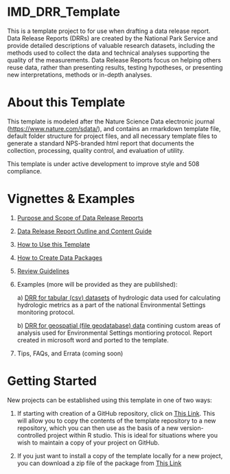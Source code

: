 # IMD_DRR_Template
This is a template project to for use when drafting a data release report. Data Release Reports (DRRs) are created by the National Park Service and provide detailed descriptions of valuable research datasets, including the methods used to collect the data and technical analyses supporting the quality of the measurements. Data Release Reports focus on helping others reuse data, rather than presenting results, testing hypotheses, or presenting new interpretations, methods or in-depth analyses. 

# About this Template
This template is modeled after the Nature Science Data electronic journal (https://www.nature.com/sdata/), and contains an rmarkdown
template file, default folder structure for project files, and all necessary template files to generate a standard NPS-branded html 
report that documents the collection, processing, quality control, and evaluation of utility. 

This template is under active development to improve style and 508 compliance.

# Vignettes & Examples
1. [Purpose and Scope of Data Release Reports](https://htmlpreview.github.io/?https://github.com/nationalparkservice/IMD_DRR_Template/blob/master/vignettes/PurposeAndScope.html)

2. [Data Release Report Outline and Content Guide](https://htmlpreview.github.io/?https://github.com/nationalparkservice/IMD_DRR_Template/blob/master/DRR_Template.html)

3. [How to Use this Template](https://htmlpreview.github.io/?https://github.com/nationalparkservice/IMD_DRR_Template/blob/master/vignettes/HowToUseThisTemplate.html)

4. [How to Create Data Packages](https://htmlpreview.github.io/?https://github.com/nationalparkservice/IMD_DRR_Template/blob/master/vignettes/CreatingDataPackages.html)

5. [Review Guidelines](https://htmlpreview.github.io/?https://github.com/nationalparkservice/IMD_DRR_Template/blob/master/vignettes/DataReview.html)

6. Examples (more will be provided as they are publilshed):

    a) [DRR for tabular (csv) datasets](https://htmlpreview.github.io/?https://github.com/nationalparkservice/IMD_DRR_Template/blob/master/vignettes/DRAFT_2019_Report_NationalMeanDailyFlowsDataSummary.html) of hydrologic data used for calculating hydrologic metrics as a part of the national Environmental Settings monitoring protocol. 
    
    b) [DRR for geospatial (file geodatabase) data](https://htmlpreview.github.io/?https://github.com/nationalparkservice/IMD_DRR_Template/blob/master/vignettes/NPS-NRSS-DRR-2020-1.html) contining custom areas of analysis used for Environmental Settings montioring protocol. Report created in microsoft word and ported to the template.

7. Tips, FAQs, and Errata (coming soon)

# Getting Started
New projects can be established using this template in one of two ways:

1. If starting with creation of a GitHub repository, click on [This Link](https://github.com/nationalparkservice/IMD_DRR_Template/generate). This will allow you to copy the contents of the template repository to a new repository, which you can then use as the basis of a new version-controlled project within R studio. This is ideal for situations where you wish to maintain a copy of your project on GitHub.

2. If you just want to install a copy of the template locally for a new project, you can download a zip file of the package from [This Link](https://github.com/nationalparkservice/IMD_DRR_Template/archive/master.zip)